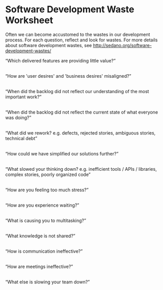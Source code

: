 # Software Development Waste Worksheet
Often we can become accustomed to the wastes in our development process. For each question, reflect and look for wastes. For more details about software development wastes, see http://sedano.org/software-development-wastes/

“Which delivered features are providing little value?”
<br/><br/>

“How are 'user desires' and 'business desires' misaligned?”
<br/><br/>

“When did the backlog did not reflect our understanding of the most important work?”
<br/><br/>

“When did the backlog did not reflect the current state of what everyone was doing?”
<br/><br/>

“What did we rework? e.g. defects, rejected stories, ambiguous stories, technical debt”
<br/><br/>

“How could we have simplified our solutions further?”
<br/><br/>

“What slowed your thinking down? e.g.
inefficient tools / APIs / libraries, complex stories, poorly organized code”
<br/><br/>

“How are you feeling too much stress?”
<br/><br/>

“How are you experience waiting?”
<br/><br/>

“What is causing you to multitasking?”
<br/><br/>

“What knowledge is not shared?”
<br/><br/>

“How is communication ineffective?”
<br/><br/>

“How are meetings ineffective?”
<br/><br/>

“What else is slowing your team down?”
<br/><br/>
